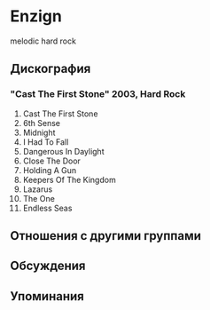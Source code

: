 # Enzign

melodic hard rock

## Дискография

### "Cast The First Stone" 2003, Hard Rock

1. Cast The First Stone
2. 6th Sense
3. Midnight
4. I Had To Fall
5. Dangerous In Daylight
6. Close The Door
7. Holding A Gun
8. Keepers Of The Kingdom
9. Lazarus
10. The One
11. Endless Seas


## Отношения с другими группами


## Обсуждения


## Упоминания

